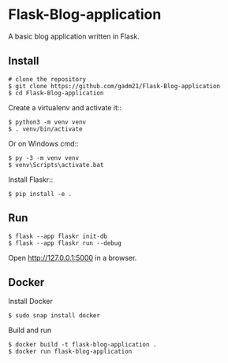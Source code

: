 # Flask-Blog-application


A basic blog application written in Flask.

Install
-------

    # clone the repository
    $ git clone https://github.com/gadm21/Flask-Blog-application
    $ cd Flask-Blog-application
    
Create a virtualenv and activate it::

    $ python3 -m venv venv
    $ . venv/bin/activate

Or on Windows cmd::

    $ py -3 -m venv venv
    $ venv\Scripts\activate.bat

Install Flaskr::

    $ pip install -e .
    


Run
---


    $ flask --app flaskr init-db
    $ flask --app flaskr run --debug

Open http://127.0.0.1:5000 in a browser.


Docker 
-------

Install Docker 

    $ sudo snap install docker

Build and run

    $ docker build -t flask-blog-application .
    $ docker run flask-blog-application

<!-- Test
----

::

    $ pip install '.[test]'
    $ pytest

Run with coverage report::

    $ coverage run -m pytest
    $ coverage report
    $ coverage html  # open htmlcov/index.html in a browser -->
